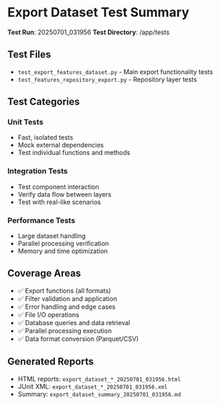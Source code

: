 # Export Dataset Test Summary

**Test Run**: 20250701_031956
**Test Directory**: /app/tests

## Test Files
- `test_export_features_dataset.py` - Main export functionality tests
- `test_features_repository_export.py` - Repository layer tests

## Test Categories
### Unit Tests
- Fast, isolated tests
- Mock external dependencies
- Test individual functions and methods

### Integration Tests
- Test component interaction
- Verify data flow between layers
- Test with real-like scenarios

### Performance Tests
- Large dataset handling
- Parallel processing verification
- Memory and time optimization

## Coverage Areas
- ✅ Export functions (all formats)
- ✅ Filter validation and application
- ✅ Error handling and edge cases
- ✅ File I/O operations
- ✅ Database queries and data retrieval
- ✅ Parallel processing execution
- ✅ Data format conversion (Parquet/CSV)

## Generated Reports
- HTML reports: `export_dataset_*_20250701_031956.html`
- JUnit XML: `export_dataset_*_20250701_031956.xml`
- Summary: `export_dataset_summary_20250701_031956.md`
